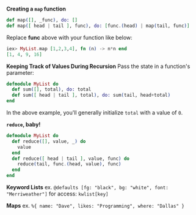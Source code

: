 
**Creating a `map` function**

```elixir
def map([], _func), do: []
def map([ head | tail ], func), do: [func.(head) | map(tail, func)]
```
Replace **func** above with your function like below:

```elixir
iex> MyList.map [1,2,3,4], fn (n) -> n*n end
[1, 4, 9, 16]
```

**Keeping Track of Values During Recursion**
Pass the state in a function's parameter:

```elixir
defmodule MyList do
  def sum([], total), do: total
  def sum([ head | tail ], total), do: sum(tail, head+total)
end
```
In the above example, you'll generally initialize `total` with a value of `0`.

**`reduce`, baby!**

```elixir
defmodule MyList do
  def reduce([], value, _) do
    value
  end
  def reduce([ head | tail ], value, func) do
    reduce(tail, func.(head, value), func)
  end
end
```

**Keyword Lists**
ex. `@defaults [fg: "black", bg: "white", font: "Merriweather"]`
for access: `kwlist[key]`

**Maps**
ex. `%{ name: "Dave", likes: "Programming", where: "Dallas" }`
